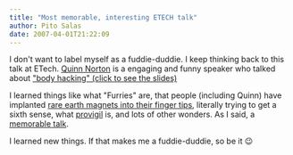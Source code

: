 ```yaml
---
title: "Most memorable, interesting ETECH talk"
author: Pito Salas
date: 2007-04-01T21:22:09
---
```




I don't want to label myself as a fuddie-duddie. I keep thinking back to this
talk at ETech. [Quinn Norton](<http://www.ambiguous.org/quinn/>) is a engaging
and funny speaker who talked about ["body hacking" (click to see the
slides)](<http://www.ambiguous.org/quinn/bodyhacking.html>)

I learned things like what "Furries" are, that people (including Quinn) have
implanted [rare earth magnets into their finger
tips](<http://www.wired.com/gadgets/mods/news/2006/06/71087>), literally
trying to get a sixth sense, what
[provigil](<http://en.wikipedia.org/wiki/Modafinil>) is, and lots of other
wonders. As I said, a [memorable
talk](<http://www.ambiguous.org/quinn/bodyhacking.html>).

I learned new things. If that makes me a fuddie-duddie, so be it 😉


